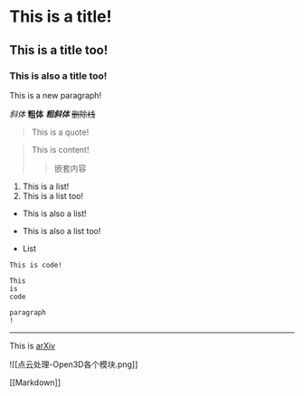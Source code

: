 # This is a title!
## This is a title too!
### This is also a title too!

This is a new paragraph!  

*斜体*
**粗体**
***粗斜体***
~~删除线~~

>This is a quote!

>This is content!
>>嵌套内容

1. This is a list!
2. This is a list too!

- This is also a list!
* This is also a list too!
+ List

`This is code!`

```
This
is
code

paragraph
!

```
***
This is [arXiv](https://arxiv.org/)

![[点云处理-Open3D各个模块.png]]

[[Markdown]]
